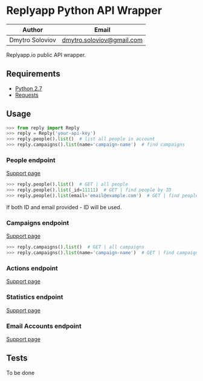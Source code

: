 # Replyapp Python API Wrapper

| Author | Email |
| --- | --- |
| Dmytro Soloviov | [dmytro.soloviov@gmail.com](mailto:dmytro.soloviov@gmail.com) |

Replyapp.io public API wrapper.

## Requirements

- [Python 2.7](https://www.python.org)
- [Requests](http://docs.python-requests.org/en/master/)

## Usage

```python
>>> from reply import Reply
>>> reply = Reply('your-api-key')
>>> reply.people().list()  # list all people in account
>>> reply.campaigns().list(name='campaign-name')  # find campaigns
```


### People endpoint

[Support page](http://support.replyapp.io/article/50-people)

```python
>>> reply.people().list()  # GET | all people
>>> reply.people().list(_id=11111)  # GET | find people by ID
>>> reply.people().list(email='email@example.com')  # GET | find people by email
```

If both ID and email provided - ID will be used.

### Campaigns endpoint

[Support page](http://support.replyapp.io/article/56-campaigns)

```python
>>> reply.campaigns().list()  # GET | all campaigns
>>> reply.campaigns().list(name='campaign-name')  # GET | find campaigns by name
```

### Actions endpoint

[Support page](http://support.replyapp.io/article/51-actions)

### Statistics endpoint

[Support page](http://support.replyapp.io/article/117-statistics)

### Email Accounts endpoint

[Support page](http://support.replyapp.io/article/125-email-accounts)

## Tests

To be done
